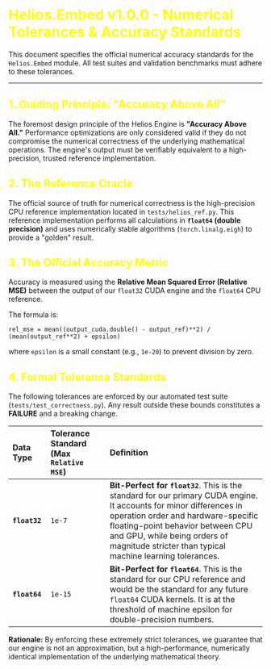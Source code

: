 <!-- MathJax configuration for MkDocs -->

<script>
window.MathJax = {
  tex: {
    inlineMath: [['$', '$'], ['\\(', '\\)']],
    displayMath: [['$$','$$'], ['\\[','\\]']]
  }
};
</script>

<script src="https://cdn.jsdelivr.net/npm/mathjax@3/es5/tex-mml-chtml.js" async></script>

<!-- Make all headers yellow -->

<style>
  h1, h2, h3, h4, h5, h6 {
    color: yellow;
  }
</style>

# Helios.Embed v1.0.0 - Numerical Tolerances & Accuracy Standards

This document specifies the official numerical accuracy standards for the `Helios.Embed` module. All test suites and validation benchmarks must adhere to these tolerances.

---

## 1. Guiding Principle: "Accuracy Above All"

The foremost design principle of the Helios Engine is **"Accuracy Above All."** Performance optimizations are only considered valid if they do not compromise the numerical correctness of the underlying mathematical operations. The engine's output must be verifiably equivalent to a high-precision, trusted reference implementation.

## 2. The Reference Oracle

The official source of truth for numerical correctness is the high-precision CPU reference implementation located in `tests/helios_ref.py`. This reference implementation performs all calculations in **`float64` (double precision)** and uses numerically stable algorithms (`torch.linalg.eigh`) to provide a "golden" result.

## 3. The Official Accuracy Metric

Accuracy is measured using the **Relative Mean Squared Error (Relative MSE)** between the output of our `float32` CUDA engine and the `float64` CPU reference.

The formula is:
```
rel_mse = mean((output_cuda.double() - output_ref)**2) / (mean(output_ref**2) + epsilon)
```
where `epsilon` is a small constant (e.g., `1e-20`) to prevent division by zero.

## 4. Formal Tolerance Standards

The following tolerances are enforced by our automated test suite (`tests/test_correctness.py`). Any result outside these bounds constitutes a **FAILURE** and a breaking change.

| Data Type | Tolerance Standard (Max `Relative MSE`) | Definition |
| :--- | :--- | :--- |
| **`float32`** | `1e-7` | **Bit-Perfect for `float32`**. This is the standard for our primary CUDA engine. It accounts for minor differences in operation order and hardware-specific floating-point behavior between CPU and GPU, while being orders of magnitude stricter than typical machine learning tolerances. |
| **`float64`** | `1e-15` | **Bit-Perfect for `float64`**. This is the standard for our CPU reference and would be the standard for any future `float64` CUDA kernels. It is at the threshold of machine epsilon for double-precision numbers. |

**Rationale:**
By enforcing these extremely strict tolerances, we guarantee that our engine is not an approximation, but a high-performance, numerically identical implementation of the underlying mathematical theory.
